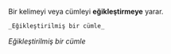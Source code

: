 Bir kelimeyi veya cümleyi **eğikleştirmeye** yarar.

```md
_Eğikleştirilmiş bir cümle_
```
_Eğikleştirilmiş bir cümle_